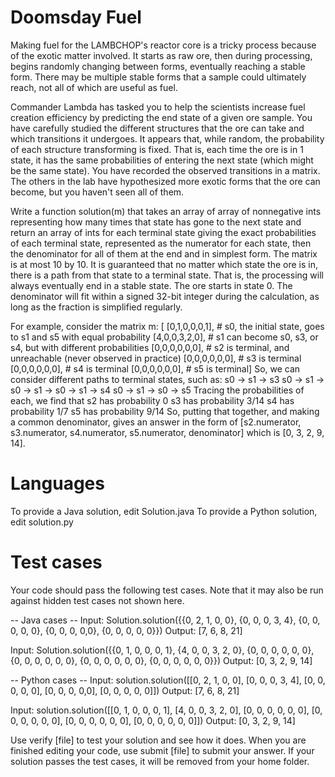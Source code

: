 Doomsday Fuel
=============

Making fuel for the LAMBCHOP's reactor core is a tricky process because
of the exotic matter involved. It starts as raw ore, then during
processing, begins randomly changing between forms, eventually reaching
a stable form. There may be multiple stable forms that a sample could
ultimately reach, not all of which are useful as fuel.

Commander Lambda has tasked you to help the scientists increase fuel
creation efficiency by predicting the end state of a given ore sample.
You have carefully studied the different structures that the ore can
take and which transitions it undergoes. It appears that, while random,
the probability of each structure transforming is fixed. That is, each
time the ore is in 1 state, it has the same probabilities of entering
the next state (which might be the same state). You have recorded the
observed transitions in a matrix. The others in the lab have
hypothesized more exotic forms that the ore can become, but you haven't
seen all of them.

Write a function solution(m) that takes an array of array of nonnegative
ints representing how many times that state has gone to the next state
and return an array of ints for each terminal state giving the exact
probabilities of each terminal state, represented as the numerator for
each state, then the denominator for all of them at the end and in
simplest form. The matrix is at most 10 by 10. It is guaranteed that no
matter which state the ore is in, there is a path from that state to a
terminal state. That is, the processing will always eventually end in a
stable state. The ore starts in state 0. The denominator will fit within
a signed 32-bit integer during the calculation, as long as the fraction
is simplified regularly.

For example, consider the matrix m: \[ \[0,1,0,0,0,1\], \# s0, the
initial state, goes to s1 and s5 with equal probability \[4,0,0,3,2,0\],
\# s1 can become s0, s3, or s4, but with different probabilities
\[0,0,0,0,0,0\], \# s2 is terminal, and unreachable (never observed in
practice) \[0,0,0,0,0,0\], \# s3 is terminal \[0,0,0,0,0,0\], \# s4 is
terminal \[0,0,0,0,0,0\], \# s5 is terminal\] So, we can consider
different paths to terminal states, such as: s0 -\> s1 -\> s3 s0 -\> s1
-\> s0 -\> s1 -\> s0 -\> s1 -\> s4 s0 -\> s1 -\> s0 -\> s5 Tracing the
probabilities of each, we find that s2 has probability 0 s3 has
probability 3/14 s4 has probability 1/7 s5 has probability 9/14 So,
putting that together, and making a common denominator, gives an answer
in the form of \[s2.numerator, s3.numerator, s4.numerator, s5.numerator,
denominator\] which is \[0, 3, 2, 9, 14\].

Languages
=========

To provide a Java solution, edit Solution.java To provide a Python
solution, edit solution.py

Test cases
==========

Your code should pass the following test cases. Note that it may also be
run against hidden test cases not shown here.

-- Java cases -- Input: Solution.solution({{0, 2, 1, 0, 0}, {0, 0, 0, 3,
4}, {0, 0, 0, 0, 0}, {0, 0, 0, 0,0}, {0, 0, 0, 0, 0}}) Output: \[7, 6,
8, 21\]

Input: Solution.solution({{0, 1, 0, 0, 0, 1}, {4, 0, 0, 3, 2, 0}, {0, 0,
0, 0, 0, 0}, {0, 0, 0, 0, 0, 0}, {0, 0, 0, 0, 0, 0}, {0, 0, 0, 0, 0,
0}}) Output: \[0, 3, 2, 9, 14\]

-- Python cases -- Input: solution.solution(\[\[0, 2, 1, 0, 0\], \[0, 0,
0, 3, 4\], \[0, 0, 0, 0, 0\], \[0, 0, 0, 0,0\], \[0, 0, 0, 0, 0\]\])
Output: \[7, 6, 8, 21\]

Input: solution.solution(\[\[0, 1, 0, 0, 0, 1\], \[4, 0, 0, 3, 2, 0\],
\[0, 0, 0, 0, 0, 0\], \[0, 0, 0, 0, 0, 0\], \[0, 0, 0, 0, 0, 0\], \[0,
0, 0, 0, 0, 0\]\]) Output: \[0, 3, 2, 9, 14\]

Use verify \[file\] to test your solution and see how it does. When you
are finished editing your code, use submit \[file\] to submit your
answer. If your solution passes the test cases, it will be removed from
your home folder.
